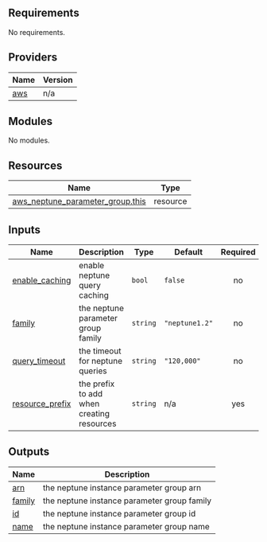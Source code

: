 <!-- BEGIN_TF_DOCS -->
## Requirements

No requirements.

## Providers

| Name | Version |
|------|---------|
| <a name="provider_aws"></a> [aws](#provider\_aws) | n/a |

## Modules

No modules.

## Resources

| Name | Type |
|------|------|
| [aws_neptune_parameter_group.this](https://registry.terraform.io/providers/hashicorp/aws/latest/docs/resources/neptune_parameter_group) | resource |

## Inputs

| Name | Description | Type | Default | Required |
|------|-------------|------|---------|:--------:|
| <a name="input_enable_caching"></a> [enable\_caching](#input\_enable\_caching) | enable neptune query caching | `bool` | `false` | no |
| <a name="input_family"></a> [family](#input\_family) | the neptune parameter group family | `string` | `"neptune1.2"` | no |
| <a name="input_query_timeout"></a> [query\_timeout](#input\_query\_timeout) | the timeout for neptune queries | `string` | `"120,000"` | no |
| <a name="input_resource_prefix"></a> [resource\_prefix](#input\_resource\_prefix) | the prefix to add when creating resources | `string` | n/a | yes |

## Outputs

| Name | Description |
|------|-------------|
| <a name="output_arn"></a> [arn](#output\_arn) | the neptune instance parameter group arn |
| <a name="output_family"></a> [family](#output\_family) | the neptune instance parameter group family |
| <a name="output_id"></a> [id](#output\_id) | the neptune instance parameter group id |
| <a name="output_name"></a> [name](#output\_name) | the neptune instance parameter group name |
<!-- END_TF_DOCS -->
